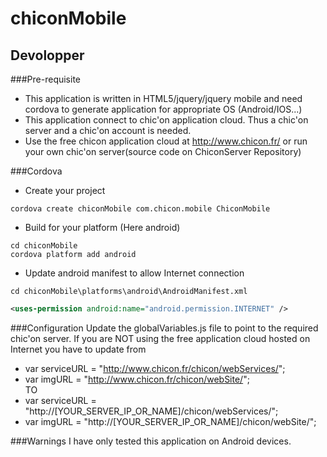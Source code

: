 # chiconMobile
## Devolopper
###Pre-requisite
* This application is written in HTML5/jquery/jquery mobile and need cordova to generate application for appropriate OS (Android/IOS...)
* This application connect to chic'on application cloud. Thus a chic'on server and a chic'on account is needed.
* Use the free chicon application cloud at http://www.chicon.fr/ or run your own chic'on server(source code on ChiconServer Repository)

###Cordova
* Create your project
```
cordova create chiconMobile com.chicon.mobile ChiconMobile  
```
* Build for your platform (Here android)
```
cd chiconMobile
cordova platform add android 
```
* Update android manifest to allow Internet connection
``` 
cd chiconMobile\platforms\android\AndroidManifest.xml
``` 
``` xml
<uses-permission android:name="android.permission.INTERNET" />
```

###Configuration
Update the globalVariables.js file to point to the required chic'on server.
If you are NOT using the free application cloud hosted on Internet you have to update from
* var serviceURL = "http://www.chicon.fr/chicon/webServices/";
* var imgURL = "http://www.chicon.fr/chicon/webSite/";   
TO
* var serviceURL = "http://[YOUR_SERVER_IP_OR_NAME]/chicon/webServices/";
* var imgURL = "http://[YOUR_SERVER_IP_OR_NAME]/chicon/webSite/";   


###Warnings
I have only tested this application on Android devices.
